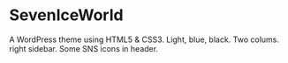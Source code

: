 SevenIceWorld
=============

A WordPress theme using HTML5 &amp; CSS3. Light, blue, black. Two colums. right sidebar. Some SNS icons in header.